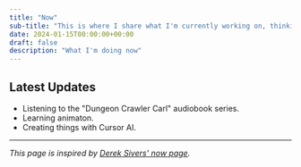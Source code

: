 ```yaml
---
title: "Now"
sub-title: "This is where I share what I'm currently working on, thinking about, and focusing on."
date: 2024-01-15T00:00:00+00:00
draft: false
description: "What I'm doing now"
---
```


## Latest Updates

- Listening to the "Dungeon Crawler Carl" audiobook series.
- Learning animaton.
- Creating things with Cursor AI. 

---

*This page is inspired by [Derek Sivers' now page](https://sivers.org/now).*
